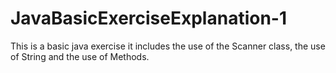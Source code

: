 # JavaBasicExerciseExplanation-1
This is a basic java exercise it includes the use of the Scanner class, the use of String and the use of Methods.
